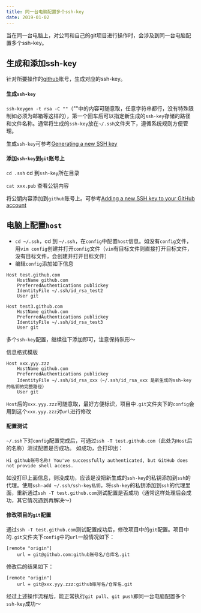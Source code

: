 ```yaml
---
title: 同一台电脑配置多个ssh-key
date: 2019-01-02
---
```

当在同一台电脑上，对公司和自己的git项目进行操作时，会涉及到同一台电脑配置多个ssh-key。

## 生成和添加ssh-key

针对所要操作的[github](https://github.com)账号，生成对应的ssh-key。

#### 生成`ssh-key`

`ssh-keygen -t rsa -C ""`（""中的内容可随意取，任意字符串都行，没有特殊限制如必须为邮箱等这样的），第一个回车后可以指定新生成的`ssh-key`存储的路径和文件名称。通常将生成的`ssh-key`放在`~/.ssh`文件夹下，遵循系统规则方便管理。

生成`ssh-key`可参考[Generating a new SSH key](https://help.github.com/articles/generating-a-new-ssh-key-and-adding-it-to-the-ssh-agent/)

#### 添加`ssh-key`到`git`账号上

`cd .ssh` cd 到`ssh-key`所在目录

`cat xxx.pub` 查看公钥内容

将公钥内容添加到`github`账号上。可参考[Adding a new SSH key to your GitHub account](https://help.github.com/articles/adding-a-new-ssh-key-to-your-github-account/)

## 电脑上配置`host`

* `cd ~/.ssh`，cd 到 `~/.ssh`，在`config`中配置`host`信息。如没有`config`文件，用`vim config`创建并打开`config`文件（`vim`有目标文件则直接打开目标文件，没有目标文件，会创建并打开目标文件）
* 编辑`config`添加如下信息

```
Host test.github.com
    HostName github.com
    PreferredAuthentications publickey
    IdentityFile ~/.ssh/id_rsa_test2
    User git

Host test3.github.com
    HostName github.com
    PreferredAuthentications publickey
    IdentityFile ~/.ssh/id_rsa_test3
    User git
```

多个`ssh-key`配置，继续往下添加即可，注意保持队形～

信息格式模版

```
Host xxx.yyy.zzz
    HostName github.com
    PreferredAuthentications publickey
    IdentityFile ~/.ssh/id_rsa_xxx（~/.ssh/id_rsa_xxx 是新生成的ssh-key的私钥的完整路径）
    User git
```

`Host`后的`xxx.yyy.zzz`可随意取，最好方便标识，项目中`.git`文件夹下的`config`会用到这个`xxx.yyy.zzz`对`url`进行修改

#### 配置测试

`~/.ssh`下对`config`配置完成后，可通过`ssh -T test.github.com`（此处为`Host`后的名称）测试配置是否成功。
如成功，会打印出：

```
Hi github账号名称! You've successfully authenticated, but GitHub does not provide shell access.
```

如没打印上面信息，则没成功，应该是没把新生成的`ssh-key`的私钥添加到`ssh`的代理。使用`ssh-add ~/.ssh/ssh-key私钥`，将`ssh-key`的私钥添加到`ssh`的代理里面，重新通过`ssh -T test.github.com`测试配置是否成功（通常这样处理后会成功，其它情况遇到再解决～）

#### 修改项目的`git`配置

通过`ssh -T test.github.com`测试配置成功后，修改项目中的`git`配置。项目中的`.git`文件夹下`config`中的`url`一般情况如下：

```
[remote "origin"]
    url = git@github.com:github账号名/仓库名.git
```

修改后的结果如下：

```
[remote "origin"]
    url = git@xxx.yyy.zzz:github账号名/仓库名.git
```

经过上述操作流程后，能正常执行`git pull`、`git push`即同一台电脑配置多个`ssh-key`成功～